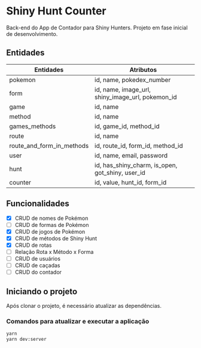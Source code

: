 # Shiny Hunt Counter

Back-end do App de Contador para Shiny Hunters. Projeto em fase inicial de desenvolvimento.

## Entidades

| Entidades | Atributos |
| ----------- | ----------- |
| pokemon | id, name, pokedex_number |
| form | id, name, image_url, shiny_image_url, pokemon_id |
| game | id, name |
| method | id, name |
| games_methods | id, game_id, method_id | 
| route | id, name |
| route_and_form_in_methods | id, route_id, form_id, method_id |
| user | id, name, email, password |
| hunt | id, has_shiny_charm, is_open, got_shiny, user_id |
| counter | id, value, hunt_id, form_id |


## Funcionalidades

- [x] CRUD de nomes de Pokémon
- [ ] CRUD de formas de Pokémon
- [x] CRUD de jogos de Pokémon
- [x] CRUD de métodos de Shiny Hunt
- [x] CRUD de rotas
- [ ] Relação Rota x Método x Forma
- [ ] CRUD de usuários
- [ ] CRUD de caçadas
- [ ] CRUD do contador

## Iniciando o projeto

Após clonar o projeto, é necessário atualizar as dependências.

### Comandos para atualizar e executar a aplicação

```bash
yarn
yarn dev:server
```